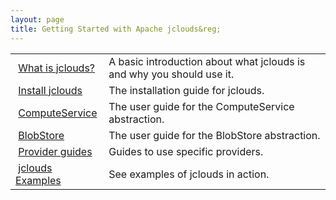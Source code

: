 ```yaml
---
layout: page
title: Getting Started with Apache jclouds&reg;
---
```


<table class="table table-striped table-hover">
<tbody>
<tr>
    <td><span class="glyphicon glyphicon-cloud text-primary"></span>
    &nbsp;<a href="/gettingstarted/what-is-jclouds/">What is jclouds?</a></td>
    <td>A basic introduction about what jclouds is and why you should use it.</td>
</tr>
<tr>
    <td><span class="glyphicon glyphicon-download text-primary"></span>
    &nbsp;<a href="/gettingstarted/installation-guide/">Install jclouds</a></td>
    <td>The installation guide for jclouds.</td>
</tr>
<tr>
    <td><span class="glyphicon glyphicon-cog text-primary"></span>
    &nbsp;<a href="/gettingstarted/compute/">ComputeService</a></td>
    <td>The user guide for the ComputeService abstraction.</td>
</tr>
<tr>
    <td><span class="glyphicon glyphicon-hdd text-primary"></span>
    &nbsp;<a href="/gettingstarted/blobstore/">BlobStore</a></td>
    <td>The user guide for the BlobStore abstraction.</td>
</tr>
<tr>
    <td><span class="glyphicon glyphicon-fire text-primary"></span>
    &nbsp;<a href="/guides/">Provider guides</a></td>
    <td>Guides to use specific providers.</td>
</tr>
<tr>
    <td><span class="glyphicon glyphicon-book text-primary"></span>
    &nbsp;<a href="https://github.com/jclouds/jclouds-examples">jclouds Examples</a></td>
    <td>See examples of jclouds in action.</td>
</tr>
</tbody>
</table>
